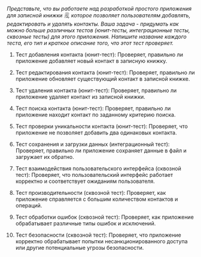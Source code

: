 _Представьте, что вы работаете над разработкой простого приложения для записной книжки 🗒, которое позволяет пользователям добавлять, редактировать и удалять контакты. Ваша задача - придумать как можно больше различных тестов (юнит-тесты, интеграционные тесты, сквозные тесты) для этого приложения. Напишите название каждого теста, его тип и краткое описание того, что этот тест проверяет._

1) Тест добавления контакта (юнит-тест): Проверяет, правильно ли приложение добавляет новый контакт в записную книжку.

2) Тест редактирования контакта (юнит-тест): Проверяет, правильно ли приложение обновляет существующий контакт в записной книжке.

3) Тест удаления контакта (юнит-тест): Проверяет, правильно ли приложение удаляет контакт из записной книжки.

4) Тест поиска контакта (юнит-тест): Проверяет, правильно ли приложение находит контакт по заданному критерию поиска.

5) Тест проверки уникальности контакта (юнит-тест): Проверяет, что приложение не позволяет добавить два одинаковых контакта.

6) Тест сохранения и загрузки данных (интеграционный тест): Проверяет, правильно ли приложение сохраняет данные в файл и загружает их обратно.

7) Тест взаимодействия пользовательского интерфейса (сквозной тест): Проверяет, что пользовательский интерфейс работает корректно и соответствует ожиданиям пользователя.

8) Тест производительности (сквозной тест): Проверяет, как приложение справляется с большим количеством контактов и операций.

9) Тест обработки ошибок (сквозной тест): Проверяет, как приложение обрабатывает различные типы ошибок и исключений.

10) Тест безопасности (сквозной тест): Проверяет, что приложение корректно обрабатывает попытки несанкционированного доступа или другие потенциальные угрозы безопасности.
